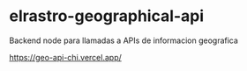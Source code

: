 # elrastro-geographical-api

Backend node para llamadas a APIs de informacion geografica

https://geo-api-chi.vercel.app/
